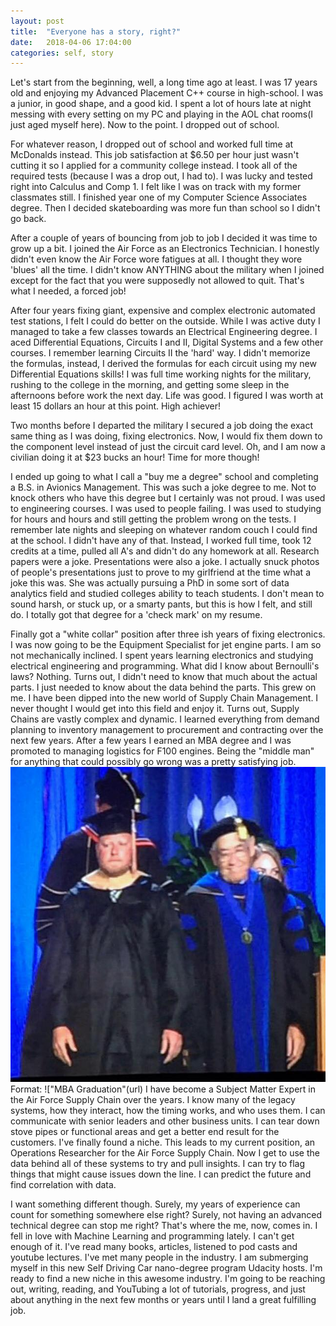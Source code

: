 ```yaml
---
layout: post
title:  "Everyone has a story, right?"
date:   2018-04-06 17:04:00
categories: self, story
---
```

Let's start from the beginning, well, a long time ago at least. I was 17 years old and enjoying my Advanced Placement C++ course in high-school. I was a junior, in good shape, and a good kid. I spent a lot of hours late at night messing with every setting on my PC and playing in the AOL chat rooms(I just aged myself here). Now to the point. I dropped out of school.



For whatever reason, I dropped out of school and worked full time at McDonalds instead. This job satisfaction at $6.50 per hour just wasn't cutting it so I applied for a community college instead. I took all of the required tests (because I was a drop out, I had to). I was lucky and tested right into Calculus and Comp 1. I felt like I was on track with my former classmates still. I finished year one of my Computer Science Associates degree. Then I decided skateboarding was more fun than school so I didn't go back.

After a couple of years of bouncing from job to job I decided it was time to grow up a bit. I joined the Air Force as an Electronics Technician. I honestly didn't even know the Air Force wore fatigues at all. I thought they wore 'blues' all the time. I didn't know ANYTHING about the military when I joined except for the fact that you were supposedly not allowed to quit. That's what I needed, a forced job!

After four years fixing giant, expensive and complex electronic automated test stations, I felt I could do better on the outside. While I was active duty I managed to take a few classes towards an Electrical Engineering degree. I aced Differential Equations, Circuits I and II, Digital Systems and a few other courses. I remember learning Circuits II the 'hard' way. I didn't memorize the formulas, instead, I derived the formulas for each circuit using my new Differential Equations skills! I was full time working nights for the military, rushing to the college in the morning, and getting some sleep in the afternoons before work the next day. Life was good. I figured I was worth at least 15 dollars an hour at this point. High achiever!

Two months before I departed the military I secured a job doing the exact same thing as I was doing, fixing electronics. Now, I would fix them down to the component level instead of just the circuit card level. Oh, and I am now a civilian doing it at $23 bucks an hour! Time for more though!

I ended up going to what I call a "buy me a degree" school and completing a B.S. in Avionics Management. This was such a joke degree to me. Not to knock others who have this degree but I certainly was not proud. I was used to engineering courses. I was used to people failing. I was used to studying for hours and hours and still getting the problem wrong on the tests. I remember late nights and sleeping on whatever random couch I could find at the school. I didn't have any of that. Instead, I worked full time, took 12 credits at a time, pulled all A's and didn't do any homework at all. Research papers were a joke. Presentations were also a joke. I actually snuck photos of people's presentations just to prove to my girlfriend at the time what a joke this was. She was actually pursuing a PhD in some sort of data analytics field and studied colleges ability to teach students. I don't mean to sound harsh, or stuck up, or a smarty pants, but this is how I felt, and still do. I totally got that degree for a 'check mark' on my resume.

Finally got a "white collar" position after three ish years of fixing electronics. I was now going to be the Equipment Specialist for jet engine parts. I am so not mechanically inclined. I spent years learning electronics and studying electrical engineering and programming. What did I know about Bernoulli's laws? Nothing. Turns out, I didn't need to know that much about the actual parts. I just needed to know about the data behind the parts. This grew on me. I have been dipped into the new world of Supply Chain Management. I never thought I would get into this field and enjoy it. Turns out, Supply Chains are vastly complex and dynamic. I learned everything from demand planning to inventory management to procurement and contracting over the next few years. After a few years I earned an MBA degree and I was promoted to managing logistics for F100 engines. Being the "middle man" for anything that could possibly go wrong was a pretty satisfying job.
![GitHub Logo](/images/mba-graduation.jpg)
Format: !["MBA Graduation"(url)
I have become a Subject Matter Expert in the Air Force Supply Chain over the years. I know many of the legacy systems, how they interact, how the timing works, and who uses them. I can communicate with senior leaders and other business units. I can tear down stove pipes or functional areas and get a better end result for the customers. I've finally found a niche. This leads to my current position, an Operations Researcher for the Air Force Supply Chain. Now I get to use the data behind all of these systems to try and pull insights. I can try to flag things that might cause issues down the line. I can predict the future and find correlation with data.

I want something different though. Surely, my years of experience can count for something somewhere else right? Surely, not having an advanced technical degree can stop me right? That's where the me, now, comes in. I fell in love with Machine Learning and programming lately. I can't get enough of it. I've read many books, articles, listened to pod casts and youtube lectures. I've met many people in the industry. I am submerging myself in this new Self Driving Car nano-degree program Udacity hosts. I'm ready to find a new niche in this awesome industry. I'm going to be reaching out, writing, reading, and YouTubing a lot of tutorials, progress, and just about anything in the next few months or years until I land a great fulfilling job.
